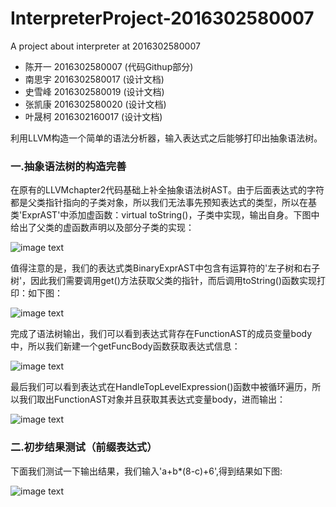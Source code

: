 # InterpreterProject-2016302580007
A project about interpreter at 2016302580007
* 陈开一 2016302580007 (代码Githup部分)
* 南思宇 2016302580017 (设计文档)
* 史雪峰 2016302580019 (设计文档)
* 张凯康 2016302580020 (设计文档)
* 叶晟柯 2016302160017 (设计文档)

利用LLVM构造一个简单的语法分析器，输入表达式之后能够打印出抽象语法树。

### 一.抽象语法树的构造完善
在原有的LLVMchapter2代码基础上补全抽象语法树AST。由于后面表达式的字符都是父类指针指向的子类对象，所以我们无法事先预知表达式的类型，所以在基类'ExprAST'中添加虚函数：virtual toString()，子类中实现，输出自身。下图中给出了父类的虚函数声明以及部分子类的实现： 

![image text](https://github.com/Bluchris/Expression-2016302580007/blob/master/virtual%20method.png)

值得注意的是，我们的表达式类BinaryExprAST中包含有运算符的'左子树和右子树'，因此我们需要调用get()方法获取父类的指针，而后调用toString()函数实现打印：如下图：

![image text](https://github.com/Bluchris/Expression-2016302580007/blob/master/binary%20method.png)

完成了语法树输出，我们可以看到表达式背存在FunctionAST的成员变量body中，所以我们新建一个getFuncBody函数获取表达式信息：

![image text](https://github.com/Bluchris/Expression-2016302580007/blob/master/getFuncBody.png)

最后我们可以看到表达式在HandleTopLevelExpression()函数中被循环遍历，所以我们取出FunctionAST对象并且获取其表达式变量body，进而输出：

![image text](https://github.com/Bluchris/Expression-2016302580007/blob/master/toPrint.png)


### 二.初步结果测试（前缀表达式）
下面我们测试一下输出结果，我们输入'a+b*(8-c)+6',得到结果如下图:

![image text](https://github.com/Bluchris/Expression-2016302580007/blob/master/PrefixExpression.png)
